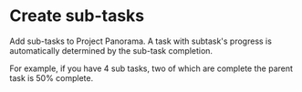 # Create sub-tasks

Add sub-tasks to Project Panorama. A task with subtask's progress is automatically determined by the sub-task completion.

For example, if you have 4 sub tasks, two of which are complete the parent task is 50% complete.
